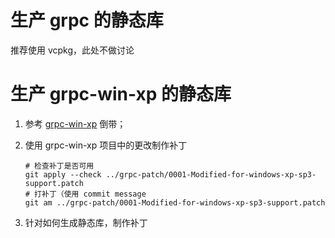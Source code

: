 
# 生产 grpc 的静态库

推荐使用 vcpkg，此处不做讨论

# 生产 grpc-win-xp 的静态库

1. 参考 [grpc-win-xp][1] 倒带；
2. 使用 grpc-win-xp 项目中的更改制作补丁

    ```shell
    # 检查补丁是否可用
    git apply --check ../grpc-patch/0001-Modified-for-windows-xp-sp3-support.patch
    # 打补丁（使用 commit message
    git am ../grpc-patch/0001-Modified-for-windows-xp-sp3-support.patch
    ```
3. 针对如何生成静态库，制作补丁

[1]:https://github.com/gavxin/grpc-win-xp
